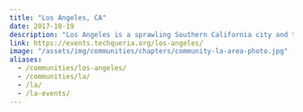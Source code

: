 ```yaml
---
title: "Los Angeles, CA"
date: 2017-10-19
description: "Los Angeles is a sprawling Southern California city and the center of the nation’s film and television industry. Near its iconic Hollywood sign, studios such as Paramount Pictures, Universal and Warner Brothers offer behind-the-scenes tours. On Hollywood Boulevard, TCL Chinese Theatre displays celebrities’ hand- and footprints, the Walk of Fame honors thousands of luminaries and vendors sell maps to stars’ homes."
link: https://events.techqueria.org/los-angeles/
image: "/assets/img/communities/chapters/community-la-area-photo.jpg"
aliases:
  - /communities/los-angeles/
  - /communities/la/
  - /la/
  - /la-events/
---
```

